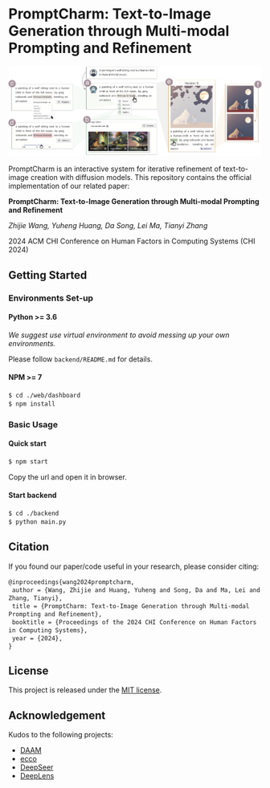 # PromptCharm: Text-to-Image Generation through Multi-modal Prompting and Refinement

![basic view](./figs/PromptCharm-UI.png)

PromptCharm is an interactive system for iterative refinement of text-to-image creation with diffusion models.
This repository contains the official implementation of our related paper:

**PromptCharm: Text-to-Image Generation through Multi-modal Prompting and Refinement**

*Zhijie Wang, Yuheng Huang, Da Song, Lei Ma, Tianyi Zhang*

2024 ACM CHI Conference on Human Factors in Computing Systems (CHI 2024)

## Getting Started

### Environments Set-up

#### Python >= 3.6

*We suggest use virtual environment to avoid messing up your own environments.*

Please follow `backend/README.md` for details.

#### NPM >= 7

~~~sh
$ cd ./web/dashboard
$ npm install
~~~

### Basic Usage

#### Quick start

~~~sh
$ npm start
~~~
Copy the url and open it in browser.

#### Start backend

~~~sh
$ cd ./backend
$ python main.py
~~~


## Citation

If you found our paper/code useful in your research, please consider citing:

```
@inproceedings{wang2024promptcharm,
 author = {Wang, Zhijie and Huang, Yuheng and Song, Da and Ma, Lei and Zhang, Tianyi},
 title = {PromptCharm: Text-to-Image Generation through Multi-modal Prompting and Refinement},
 booktitle = {Proceedings of the 2024 CHI Conference on Human Factors in Computing Systems},
 year = {2024},
} 
```

## License

This project is released under the [MIT license](./LICENSE.md).

## Acknowledgement

Kudos to the following projects:

- [DAAM](https://github.com/castorini/daam)
- [ecco](https://github.com/jalammar/ecco)
- [DeepSeer](https://github.com/Momentum-Research/DeepSeer)
- [DeepLens](https://github.com/Momentum-Research/DeepLens)